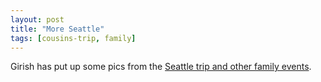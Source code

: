 ```yaml
---
layout: post
title: "More Seattle"
tags: [cousins-trip, family]
---
```


Girish has put up some pics from the [Seattle trip and other family events](http://f2.pg.photos.yahoo.com/girishvnair02).
